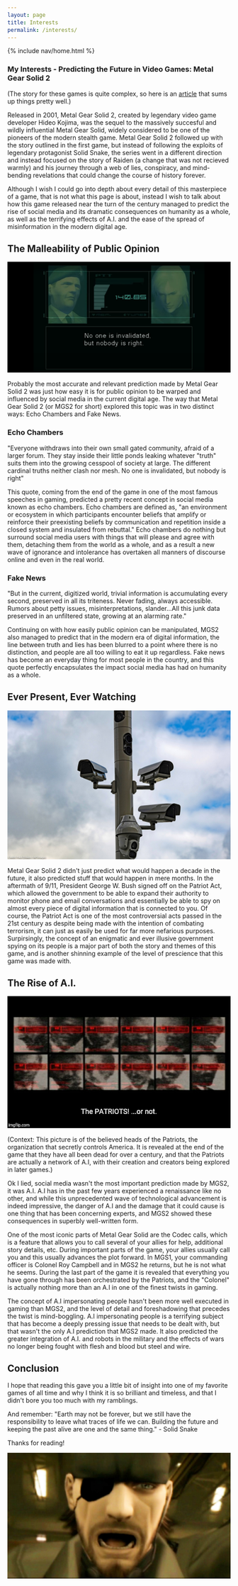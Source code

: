 ```yaml
---
layout: page
title: Interests
permalink: /interests/
---
```


{% include nav/home.html %}

### My Interests - Predicting the Future in Video Games: Metal Gear Solid 2

(The story for these games is quite complex, so here is an [article](https://www.svg.com/147452/the-entire-metal-gear-timeline-explained/) that sums up things pretty well.)

Released in 2001, Metal Gear Solid 2, created by legendary video game developer Hideo Kojima, was the sequel to the massively succesful and wildly influential Metal Gear Solid, widely considered to be one of the pioneers of the modern stealth game. Metal Gear Solid 2 followed up with the story outlined in the first game, but instead of following the exploits of legendary protagonist Solid Snake, the series went in a different direction and instead focused on the story of Raiden (a change that was not recieved warmly) and his journey through a web of lies, conspiracy, and mind-bending revelations that could change the course of history forever.

Although I wish I could go into depth about every detail of this masterpiece of a game, that is not what this page is about, instead I wish to talk about how this game released near the turn of the century managed to predict the rise of social media and its dramatic consequences on humanity as a whole, as well as the terrifying effects of A.I. and the ease of the spread of misinformation in the modern digital age. 

## The Malleability of Public Opinion 


![codec call](https://github.com/AlexTVL/alex_2025/blob/main/navigation/section/codecCall.png?raw=true)


Probably the most accurate and relevant prediction made by Metal Gear Solid 2 was just how easy it is for public opinion to be warped and influenced by social media in the current digital age. The way that Metal Gear Solid 2 (or MGS2 for short) explored this topic was in two distinct ways: Echo Chambers and Fake News.

### Echo Chambers
"Everyone withdraws into their own small gated community, afraid of a larger forum.
They stay inside their little ponds leaking whatever "truth" suits them into the growing cesspool of society at large. The different cardinal truths neither clash nor mesh. No one is invalidated, but nobody is right" 

This quote, coming from the end of the game in one of the most famous speeches in gaming, predicted a pretty recent concept in social media known as echo chambers. Echo chambers are defined as, "an environment or ecosystem in which participants encounter beliefs that amplify or reinforce their preexisting beliefs by communication and repetition inside a closed system and insulated from rebuttal." Echo chambers do nothing but surround social media users with things that will please and agree with them, detaching them from the world as a whole, and as a result a new wave of ignorance and intolerance has overtaken all manners of discourse online and even in the real world.

### Fake News 
"But in the current, digitized world, trivial information is accumulating every second, preserved in all its triteness. Never fading, always accessible. Rumors about petty issues, misinterpretations, slander...All this junk data preserved in an unfiltered state, growing at an alarming rate."

Continuing on with how easily public opinion can be manipulated, MGS2 also managed to predict that in the modern era of digital information, the line between truth and lies has been blurred to a point where there is no distinction, and people are all too willing to eat it up regardless. Fake news has become an everyday thing for most people in the country, and this quote perfectly encapsulates the impact social media has had on humanity as a whole.

## Ever Present, Ever Watching 

![camera](https://github.com/AlexTVL/alex_2025/blob/main/navigation/section/camera.jpg?raw=true)

Metal Gear Solid 2 didn't just predict what would happen a decade in the future, it also predicted stuff that would happen in mere months. In the aftermath of 9/11, President George W. Bush signed off on the Patriot Act, which allowed the government to be able to expand their authority to monitor phone and email conversations and essentially be able to spy on almost every piece of digital information that is connected to you. Of course, the Patriot Act is one of the most controversial acts passed in the 21st century as despite being made with the intention of combating terrorism, it can just as easily be used for far more nefarious purposes. Surpirsingly, the concept of an enigmatic and ever illusive government spying on its people is a major part of both the story and themes of this game, and is another shinning example of the level of prescience that this game was made with.

## The Rise of A.I. 

![patriots](https://github.com/AlexTVL/alex_2025/blob/main/navigation/section/patriots.jpg?raw=true)

(Context: This picture is of the believed heads of the Patriots, the organization that secretly controls America. It is revealed at the end of the game that they have all been dead for over a century, and that the Patriots are actually a network of A.I, with their creation and creators being explored in later games.)

Ok I lied, social media wasn't the most important prediction made by MGS2, it was A.I. A.I has in the past few years experienced a renaissance like no other, and while this unprecedented wave of technological advancement is indeed impressive, the danger of A.I and the damage that it could cause is one thing that has been concerning experts, and MGS2 showed these consequences in superbly well-written form.

One of the most iconic parts of Metal Gear Solid are the Codec calls, which is a feature that allows you to call several of your allies for help, additional story details, etc. During important parts of the game, your allies usually call you and this usually advances the plot forward. In MGS1, your commanding officer is Colonel Roy Campbell and in MGS2 he returns, but he is not what he seems. During the last part of the game it is revealed that everything you have gone through has been orchestrated by the Patriots, and the "Colonel" is actually nothing more than an A.I in one of the finest twists in gaming.

The concept of A.I impersonating people hasn't been more well executed in gaming than MGS2, and the level of detail and foreshadowing that precedes the twist is mind-boggling. A.I impersonating people is a terrifying subject that has become a deeply pressing issue that needs to be dealt with, but that wasn't the only A.I prediction that MGS2 made. It also predicted the greater integration of A.I. and robots in the military and the effects of wars no longer being fought with flesh and blood but steel and wire.

## Conclusion

I hope that reading this gave you a little bit of insight into one of my favorite games of all time and why I think it is so brilliant and timeless, and that I didn't bore you too much with my ramblings. 

And remember: "Earth may not be forever, but we still have the responsibility to leave what traces of life we can. Building the future and keeping the past alive are one and the same thing." - Solid Snake 

Thanks for reading!









![big boss](https://github.com/AlexTVL/alex_2025/blob/main/navigation/section/bigBoss.jpg?raw=true)


<script src="https://utteranc.es/client.js"
        repo="AlexTVL/alex_2025"
        issue-term="title"
        label="blogpost-comment"
        theme="github-light"
        crossorigin="anonymous"
        async>
</script>
